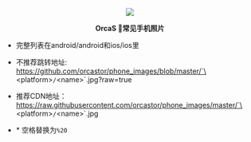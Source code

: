 <p align="center">
  <a href="https://orcastor.github.io/doc/">
    <img src="https://orcastor.github.io/doc/logo.svg">
  </a>
</p>

<p align="center"><strong>OrcaS 📱常见手机照片</strong></p>

- 完整列表在android/android和ios/ios里

- 不推荐跳转地址: https://github.com/orcastor/phone_images/blob/master/`\<platform\>`/`\<name\>`.jpg?raw=true
- 推荐CDN地址：https://raw.githubusercontent.com/orcastor/phone_images/master/`\<platform\>`/`\<name\>`.jpg
- \* 空格替换为`%20`